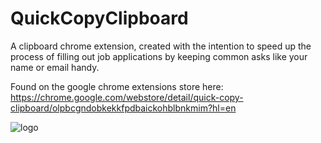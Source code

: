 # QuickCopyClipboard
A clipboard chrome extension, created with the intention to speed up the process of filling out job applications by keeping common asks like your name or email handy.

Found on the google chrome extensions store here: https://chrome.google.com/webstore/detail/quick-copy-clipboard/olpbcgndobkekkfpdbaickohblbnkmim?hl=en

![logo](https://github.com/DevinKlepp/QuickCopyClipboard/assets/33706676/1317dbe9-d0fb-4c3b-a0fc-df0e5d82c73f)
